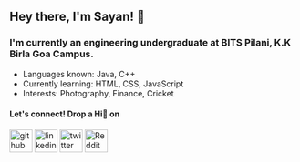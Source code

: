 ## Hey there, I'm **Sayan**! 👋

### I'm currently an engineering undergraduate at BITS Pilani, K.K Birla Goa Campus. 

- Languages known: Java, C++
- Currently learning: HTML, CSS, JavaScript
- Interests: Photography, Finance, Cricket

#### Let's connect! Drop a Hi👋 on
[<img src='https://cdn.jsdelivr.net/npm/simple-icons@3.0.1/icons/github.svg' alt='github' height='40'>](https://github.com/sayawn)     [<img src='https://cdn.jsdelivr.net/npm/simple-icons@3.0.1/icons/linkedin.svg' alt='linkedin' height='40'>](https://www.linkedin.com/in/sayawn/)  [<img src='https://cdn.jsdelivr.net/npm/simple-icons@3.0.1/icons/twitter.svg' alt='twitter' height='40'>](https://twitter.com/sayawn_)            [<img src='https://cdn.jsdelivr.net/npm/simple-icons@3.0.1/icons/reddit.svg' alt='Reddit' height='40'>](https://www.reddit.com/user/sayawn_)  
 
